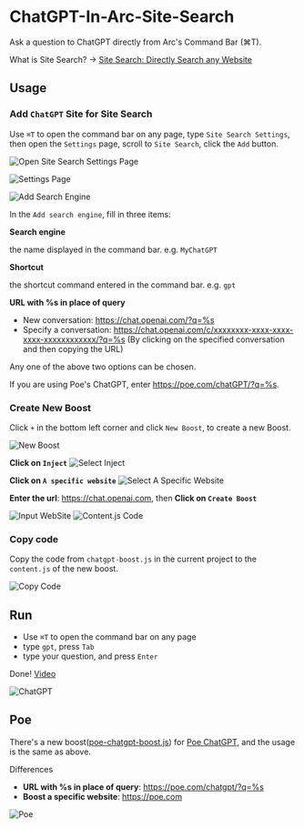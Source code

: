 # ChatGPT-In-Arc-Site-Search

Ask a question to ChatGPT directly from Arc's Command Bar (⌘T).

What is Site Search? -> [Site Search: Directly Search any Website](https://resources.arc.net/en/articles/7183263-site-search-directly-search-any-website)

## Usage

### Add `ChatGPT` Site for Site Search

Use `⌘T` to open the command bar on any page, type `Site Search Settings`, then open the `Settings` page, scroll to `Site Search`, click the `Add` button. 

![Open Site Search Settings Page](./assets/Site%20Search%20Settings.jpeg)

![Settings Page](./assets/Settings.png)

![Add Search Engine](./assets//Add%20search%20engine.png)

In the `Add search engine`, fill in three items:

**Search engine**

the name displayed in the command bar. e.g. `MyChatGPT`

**Shortcut**

the shortcut command entered in the command bar. e.g. `gpt`

**URL with %s in place of query**

- New conversation: https://chat.openai.com/?q=%s
- Specify a conversation: https://chat.openai.com/c/xxxxxxxx-xxxx-xxxx-xxxx-xxxxxxxxxxxx/?q=%s (By clicking on the specified conversation and then copying the URL)

Any one of the above two options can be chosen.

If you are using Poe's ChatGPT, enter https://poe.com/chatGPT/?q=%s. 

### Create New Boost

Click `+` in the bottom left corner and click `New Boost`, to create a new Boost.

![New Boost](./assets/New%20Boost.jpeg)

**Click on `Inject`**
![Select Inject](./assets/Select%20Inject.png)

**Click on `A specific website`**
![Select A Specific Website](./assets/Select%20A%20Specific%20Website.png)

**Enter the url**: https://chat.openai.com, then **Click on `Create Boost`**

![Input WebSite](./assets/Input%20Website.png)
![Content.js Code](./assets/Content%20Code.png)

### Copy code

Copy the code from `chatgpt-boost.js` in the current project to the `content.js` of the new boost.

![Copy Code](./assets/Copy%20Code.png)


## Run

- Use `⌘T` to open the command bar on any page
- type `gpt`, press `Tab`
- type your question, and press `Enter`

Done! [Video](./assets/run.mp4)

![ChatGPT](./assets/openai.jpeg)

## Poe

There's a new boost([poe-chatgpt-boost.js](./poe-chatgpt-boost.js)) for [Poe ChatGPT](https://poe.com/chatgpt), and the usage is the same as above. 

Differences

- **URL with %s in place of query**: https://poe.com/chatgpt/?q=%s
- **Boost a specific website**: https://poe.com

![Poe](./assets/poe.jpeg)